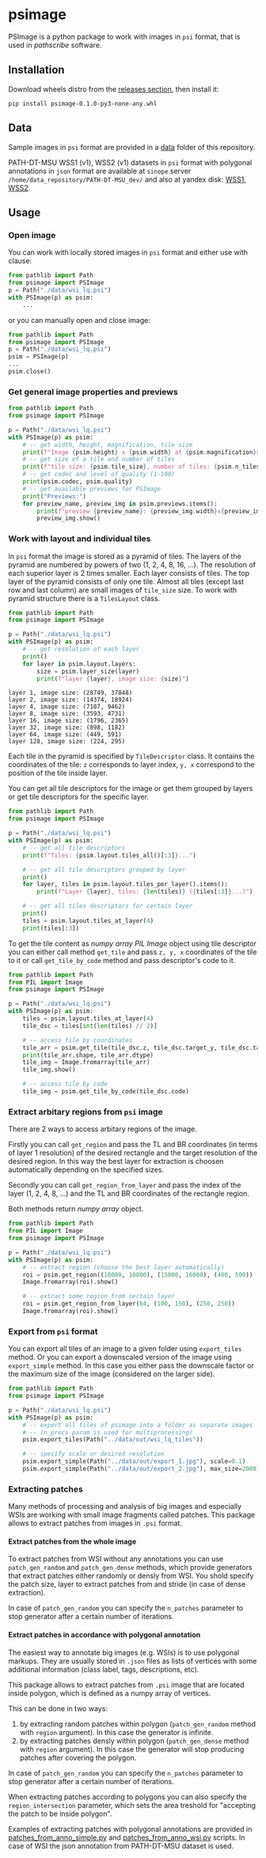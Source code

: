 # psimage
PSImage is a python package to work with images in ```psi``` format, that is used in *pathscribe* software.

## Installation

Download wheels distro from the [releases section](https://github.com/xubiker/psimage/releases), then install it:
```
pip install psimage-0.1.0-py3-none-any.whl
```

## Data
Sample images in ```psi``` format are provided in a [data](./data/) folder of this repository.

PATH-DT-MSU WSS1 (v1), WSS2 (v1) datasets in ```psi``` format with polygonal annotations in ```json``` format are available at ```sinope``` server ```/home/data_repository/PATH-DT-MSU_dev/``` and also at yandex disk: [WSS1](https://disk.yandex.ru/d/2jmKiLED22aHSw), [WSS2](https://disk.yandex.ru/d/5oW4Ezo5c9PbOQ).

## Usage

### Open image
You can work with locally stored images in ```psi``` format and either use with clause:
```python
from pathlib import Path
from psimage import PSImage
p = Path("./data/wsi_lq.psi")
with PSImage(p) as psim:
    ...
```
or you can manually open and close image:
```python
from pathlib import Path
from psimage import PSImage
p = Path("./data/wsi_lq.psi")
psim = PSImage(p)
...
psim.close()
```

### Get general image properties and previews
```python
from pathlib import Path
from psimage import PSImage

p = Path("./data/wsi_lq.psi")
with PSImage(p) as psim:
    # -- get width, height, magnification, tile size
    print(f"Image {psim.height} x {psim.width} at {psim.magnification}x")
    # -- get size of a tile and number of tiles
    print(f"tile size: {psim.tile_size}, number of tiles: {psim.n_tiles}")
    # -- get codec and level of quality (1-100)
    print(psim.codec, psim.quality)
    # -- get available previews for PSImage
    print("Previews:")
    for preview_name, preview_img in psim.previews.items():
        print(f"preview {preview_name}: {preview_img.width}x{preview_img.height}")
        preview_img.show()

```

### Work with layout and individual tiles
In ```psi``` format the image is stored as a pyramid of tiles. The layers of the pyramid are numbered by powers of two (1, 2, 4, 8, 16, ...). The resolution of each superior layer is 2 times smaller. Each layer consists of tiles. The top layer of the pyramid consists of only one tile. Almost all tiles (except last row and last column) are small images of ```tile_size``` size.
To work with pyramid structure there is a ```TilesLayout``` class.

```python
from pathlib import Path
from psimage import PSImage

p = Path("./data/wsi_lq.psi")
with PSImage(p) as psim:
    # -- get resolution of each layer
    print()
    for layer in psim.layout.layers:
        size = psim.layer_size(layer)
        print(f"layer {layer}, image size: {size}")
```

```
layer 1, image size: (28749, 37848)
layer 2, image size: (14374, 18924)
layer 4, image size: (7187, 9462)
layer 8, image size: (3593, 4731)
layer 16, image size: (1796, 2365)
layer 32, image size: (898, 1182)
layer 64, image size: (449, 591)
layer 128, image size: (224, 295)
```

Each tile in the pyramid is specified by ```TileDescriptor``` class. It contains the coordinates of the tile: ```z``` corresponds to layer index, ```y, x``` correspond to the position of the tile inside layer.

You can get all tile descriptors for the image or get them grouped by layers or get tile descriptors for the specific layer.

```python
from pathlib import Path
from psimage import PSImage

p = Path("./data/wsi_lq.psi")
with PSImage(p) as psim:
    # -- get all tile descriptors
    print(f"Tiles: {psim.layout.tiles_all()[:3]}...")

    # -- get all tile descriptors grouped by layer
    print()
    for layer, tiles in psim.layout.tiles_per_layer().items():
        print(f"Layer {layer}, tiles: {len(tiles)} ({tiles[:3]}...)")

    # -- get all tiles descriptors for certain layer
    print()
    tiles = psim.layout.tiles_at_layer(4)
    print(tiles[:3])

```

To get the tile content as *numpy array* *PIL Image* object using tile descriptor you can either call method ```get_tile``` and pass ```z, y, x``` coordinates of the tile to it or call ```get_tile_by_code``` method and pass descriptor's code to it.

```python
from pathlib import Path
from PIL import Image
from psimage import PSImage

p = Path("./data/wsi_lq.psi")
with PSImage(p) as psim:
    tiles = psim.layout.tiles_at_layer(4)
    tile_dsc = tiles[int(len(tiles) // 2)]

    # -- access tile by coordinates
    tile_arr = psim.get_tile(tile_dsc.z, tile_dsc.target_y, tile_dsc.target_x)
    print(tile_arr.shape, tile_arr.dtype)
    tile_img = Image.fromarray(tile_arr)
    tile_img.show()

    # -- access tile by code
    tile_img = psim.get_tile_by_code(tile_dsc.code)
```


### Extract arbitary regions from ```psi``` image
There are 2 ways to access arbitary regions of the image.

Firstly you can call ```get_region``` and pass the TL and BR coordinates (in terms of layer 1 resolution) of the desired rectangle and the target resolution of the desired region. In this way the best layer for extraction is choosen automatically depending on the specified sizes.

Secondly you can call ```get_region_from_layer``` and pass the index of the layer (1, 2, 4, 8, ...) and the TL and BR coordinates of the rectangle region.

Both methods return *numpy array* object.

```python
from pathlib import Path
from PIL import Image
from psimage import PSImage

p = Path("./data/wsi_lq.psi")
with PSImage(p) as psim:
    # -- extract region (choose the best layer automatically)
    roi = psim.get_region((10000, 10000), (15000, 16000), (400, 500))
    Image.fromarray(roi).show()

    # -- extract some region from certain layer
    roi = psim.get_region_from_layer(64, (100, 150), (250, 250))
    Image.fromarray(roi).show()
```

### Export from ```psi``` format
You can export all tiles of an image to a given folder using ```export_tiles``` method.
Or you can export a downscaled version of the image using ```export_simple``` method. In this case you either pass the downscale factor or the maximum size of the image (considered on the larger side).
```python
from pathlib import Path
from psimage import PSImage

p = Path("./data/wsi_lq.psi")
with PSImage(p) as psim:
    # -- export all tiles of psimage into a folder as separate images
    # -- (n_procs param is used for multiprocessing)
    psim.export_tiles(Path("../data/out/wsi_lq_tiles"))

    # -- specify scale or desired resolution
    psim.export_simple(Path("../data/out/export_1.jpg"), scale=0.1)
    psim.export_simple(Path("../data/out/export_2.jpg"), max_size=2000)

```

### Extracting patches

Many methods of processing and analysis of big images and especially WSIs are working with small image fragments  called patches. This package allows to extract patches from images in ```.psi``` format.

#### Extract patches from the whole image

To extract patches from WSI without any annotations you can use ```patch_gen_random``` and ```patch_gen_dense``` methods, which provide generators that extract patches either randomly or densly from WSI. You shold specify the patch size, layer to extract patches from and stride (in case of dense extraction).

In case of ```patch_gen_random``` you can specify the ```n_patches``` parameter to stop generator after a certain number of iterations.


#### Extract patches in accordance with polygonal annotation
The easiest way to annotate big images (e.g. WSIs) is to use polygonal markups. They are usually stored in ```.json``` files as lists of vertices with some additional information (class label, tags, descriptions, etc).

This package allows to extract patches from ```.psi``` image that are located inside polygon, which is defined as a numpy array of vertices.

This can be done in two ways:
1. by extracting random patches within polygon (```patch_gen_random``` method with ```region``` argument). In this case the generator is infinite.
2. by extracting patches densly within polygon (```patch_gen_dense``` method with ```region``` argument). In this case the generator will stop producing patches after covering the polygon.

In case of ```patch_gen_random``` you can specify the ```n_patches``` parameter to stop generator after a certain number of iterations.

When extracting patches according to polygons you can also specify the ```region_intersection``` parameter, which sets the area treshold for "accepting the patch to be inside polygon".

Examples of extracting patches with polygonal annotations are provided in [patches_from_anno_simple.py](./examples/patches_from_anno_simple.py) and [patches_from_anno_wsi.py](./examples//patches_from_anno_wsi.py) scripts. In case of WSI the json annotation from PATH-DT-MSU dataset is used.